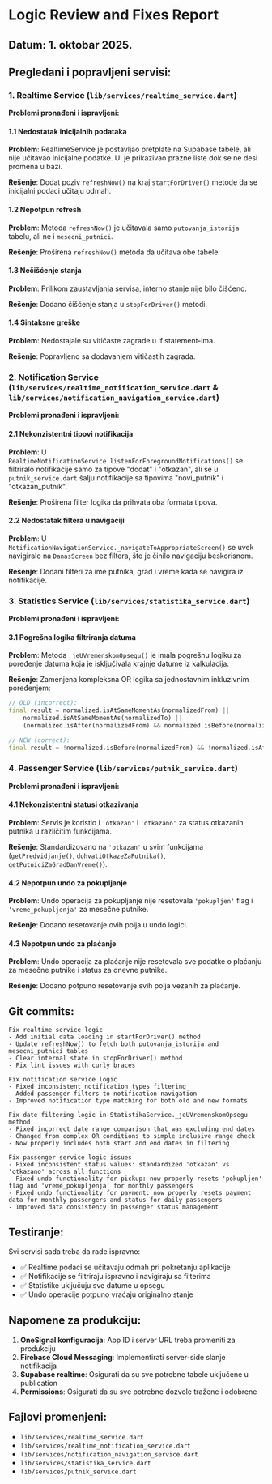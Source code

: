 # Logic Review and Fixes Report

## Datum: 1. oktobar 2025.

## Pregledani i popravljeni servisi:

### 1. Realtime Service (`lib/services/realtime_service.dart`)
**Problemi pronađeni i ispravljeni:**

#### 1.1 Nedostatak inicijalnih podataka
**Problem**: RealtimeService je postavljao pretplate na Supabase tabele, ali nije učitavao inicijalne podatke. UI je prikazivao prazne liste dok se ne desi promena u bazi.

**Rešenje**: Dodat poziv `refreshNow()` na kraj `startForDriver()` metode da se inicijalni podaci učitaju odmah.

#### 1.2 Nepotpun refresh
**Problem**: Metoda `refreshNow()` je učitavala samo `putovanja_istorija` tabelu, ali ne i `mesecni_putnici`.

**Rešenje**: Proširena `refreshNow()` metoda da učitava obe tabele.

#### 1.3 Nečišćenje stanja
**Problem**: Prilikom zaustavljanja servisa, interno stanje nije bilo čišćeno.

**Rešenje**: Dodano čišćenje stanja u `stopForDriver()` metodi.

#### 1.4 Sintaksne greške
**Problem**: Nedostajale su vitičaste zagrade u if statement-ima.

**Rešenje**: Popravljeno sa dodavanjem vitičastih zagrada.

### 2. Notification Service (`lib/services/realtime_notification_service.dart` & `lib/services/notification_navigation_service.dart`)
**Problemi pronađeni i ispravljeni:**

#### 2.1 Nekonzistentni tipovi notifikacija
**Problem**: U `RealtimeNotificationService.listenForForegroundNotifications()` se filtriralo notifikacije samo za tipove "dodat" i "otkazan", ali se u `putnik_service.dart` šalju notifikacije sa tipovima "novi_putnik" i "otkazan_putnik".

**Rešenje**: Proširena filter logika da prihvata oba formata tipova.

#### 2.2 Nedostatak filtera u navigaciji
**Problem**: U `NotificationNavigationService._navigateToAppropriateScreen()` se uvek navigiralo na `DanasScreen` bez filtera, što je činilo navigaciju beskorisnom.

**Rešenje**: Dodani filteri za ime putnika, grad i vreme kada se navigira iz notifikacije.

### 3. Statistics Service (`lib/services/statistika_service.dart`)
**Problemi pronađeni i ispravljeni:**

#### 3.1 Pogrešna logika filtriranja datuma
**Problem**: Metoda `_jeUVremenskomOpsegu()` je imala pogrešnu logiku za poređenje datuma koja je isključivala krajnje datume iz kalkulacija.

**Rešenje**: Zamenjena kompleksna OR logika sa jednostavnim inkluzivnim poređenjem:
```dart
// OLD (incorrect):
final result = normalized.isAtSameMomentAs(normalizedFrom) ||
    normalized.isAtSameMomentAs(normalizedTo) ||
    (normalized.isAfter(normalizedFrom) && normalized.isBefore(normalizedTo));

// NEW (correct):
final result = !normalized.isBefore(normalizedFrom) && !normalized.isAfter(normalizedTo);
```

### 4. Passenger Service (`lib/services/putnik_service.dart`)
**Problemi pronađeni i ispravljeni:**

#### 4.1 Nekonzistentni statusi otkazivanja
**Problem**: Servis je koristio i `'otkazan'` i `'otkazano'` za status otkazanih putnika u različitim funkcijama.

**Rešenje**: Standardizovano na `'otkazan'` u svim funkcijama (`getPredvidjanje()`, `dohvatiOtkazeZaPutnika()`, `getPutniciZaGradDanVreme()`).

#### 4.2 Nepotpun undo za pokupljanje
**Problem**: Undo operacija za pokupljanje nije resetovala `'pokupljen'` flag i `'vreme_pokupljenja'` za mesečne putnike.

**Rešenje**: Dodano resetovanje ovih polja u undo logici.

#### 4.3 Nepotpun undo za plaćanje
**Problem**: Undo operacija za plaćanje nije resetovala sve podatke o plaćanju za mesečne putnike i status za dnevne putnike.

**Rešenje**: Dodano potpuno resetovanje svih polja vezanih za plaćanje.

## Git commits:

```
Fix realtime service logic
- Add initial data loading in startForDriver() method
- Update refreshNow() to fetch both putovanja_istorija and mesecni_putnici tables
- Clear internal state in stopForDriver() method
- Fix lint issues with curly braces

Fix notification service logic
- Fixed inconsistent notification types filtering
- Added passenger filters to notification navigation
- Improved notification type matching for both old and new formats

Fix date filtering logic in StatistikaService._jeUVremenskomOpsegu method
- Fixed incorrect date range comparison that was excluding end dates
- Changed from complex OR conditions to simple inclusive range check
- Now properly includes both start and end dates in filtering

Fix passenger service logic issues
- Fixed inconsistent status values: standardized 'otkazan' vs 'otkazano' across all functions
- Fixed undo functionality for pickup: now properly resets 'pokupljen' flag and 'vreme_pokupljenja' for monthly passengers
- Fixed undo functionality for payment: now properly resets payment data for monthly passengers and status for daily passengers
- Improved data consistency in passenger status management
```

## Testiranje:

Svi servisi sada treba da rade ispravno:
- ✅ Realtime podaci se učitavaju odmah pri pokretanju aplikacije
- ✅ Notifikacije se filtriraju ispravno i navigiraju sa filterima
- ✅ Statistike uključuju sve datume u opsegu
- ✅ Undo operacije potpuno vraćaju originalno stanje

## Napomene za produkciju:

1. **OneSignal konfiguracija**: App ID i server URL treba promeniti za produkciju
2. **Firebase Cloud Messaging**: Implementirati server-side slanje notifikacija
3. **Supabase realtime**: Osigurati da su sve potrebne tabele uključene u publication
4. **Permissions**: Osigurati da su sve potrebne dozvole tražene i odobrene

## Fajlovi promenjeni:

- `lib/services/realtime_service.dart`
- `lib/services/realtime_notification_service.dart`
- `lib/services/notification_navigation_service.dart`
- `lib/services/statistika_service.dart`
- `lib/services/putnik_service.dart`